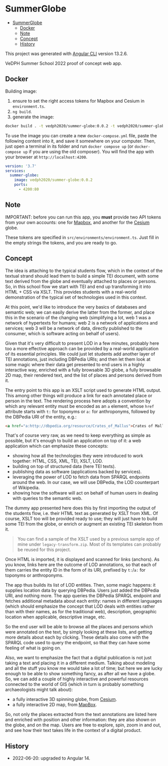 # SummerGlobe

- [SummerGlobe](#summerglobe)
  - [Docker](#docker)
  - [Note](#note)
  - [Concept](#concept)
  - [History](#history)

This project was generated with [Angular CLI](https://github.com/angular/angular-cli) version 13.2.6.

VeDPH Summer School 2022 proof of concept web app.

## Docker

Building image:

1. ensure to set the right access tokens for Mapbox and Cesium in `environment.ts`.
2. `ng build`.
3. generate the image:

```bash
docker build . -t vedph2020/summer-globe:0.0.2 -t vedph2020/summer-globe:latest
```

To use the image you can create a new `docker-compose.yml` file, paste the following content into it, and save it somewhere on your computer. Then, just open a terminal in its folder and run `docker compose up` (or `docker-compose up` if you are using the old composer). You will find the app with your browser at `http://localhost:4200`.

```yml
version: '3.7'
services:
  summer-globe:
    image: vedph2020/summer-globe:0.0.2
    ports:
      - 4200:80
```

## Note

IMPORTANT: before you can run this app, you **must** provide two API tokens from your own accounts: one for [Mapbox](https://docs.mapbox.com/help/getting-started/access-tokens/), and another for the [Cesium](https://cesium.com/learn/ion/cesium-ion-access-tokens/) globe.

These tokens are specified in `src/environments/environment.ts`. Just fill in the empty strings the tokens, and you are ready to go.

## Concept

The idea is attaching to the typical students flow, which in the context of the textual strand should lead them to build a simple TEI document, with some text derived from the globe and eventually attached to places or persons. So, in this school flow we start with TEI and end up transforming it into HTML + CSS via XSLT. This provides students with a real-world demonstration of the typical set of technologies used in this context.

At this point, we'd like to introduce the very basics of databases and semantic web; we can easily derive the latter from the former, and place this in the scenario of the changing web (simplifying a lot, web 1 was a network of hypertexts for humans; web 2 is a network of applications and services; web 3 will be a network of data, directly published to the consumer, which is software acting on behalf of users).

Given that it's very difficult to present LOD in a few minutes, probably here too a more effective approach can be provided by a real-world application of its essential principles. We could just let students add another layer of TEI annotations, just including DBPedia URIs; and then let them look at some magic where their data get presented to end users in a highly interactive way, enriched with a fully browsable 3D globe, a fully browsable 2D map, their rendered text, and the list of places and persons derived from it.

The entry point to this app is an XSLT script used to generate HTML output. This among other things will produce a link for each annotated place or person in the text. The rendering process here adopts a convention by which any relevant entity must be encoded as an `a` element, whose `href` attribute starts with `t:` for toponyms or `a:` for anthroponyms, followed by the DBPedia URI of the entity, e.g.:

```html
<a href="a:http://dbpedia.org/resource/Crates_of_Mallus">Crates of Mallus</a>
```

That's of course very raw, as we need to keep everything as simple as possible, but it's enough to build an application on top of it: a web application which can emphasize these concepts:

- showing how all the technologies they were introduced to work together: HTML, CSS, XML, TEI, XSLT, LOD.
- building on top of structured data (here TEI texts).
- publishing data as software (applications backed by services).
- leveraging the power of LOD to fetch data from SPARQL endpoints around the web. In our case, we will use DBPedia, the LOD counterpart of Wikipedia.
- showing how the software will act on behalf of human users in dealing with queries to the semantic web.

The dummy app presented here does this by first importing the output of the students flow, i.e. their HTML text as generated by XSLT from XML. Of course, XSLT too will be provided ready to use; they will just have to build some TEI from the globe, or enrich or augment an existing TEI skeleton from it.

>You can find a sample of the XSLT used by a previous sample app of mine under `legacy-transform.zip`. Most of its templates can probably be reused for this project.

Once HTML is imported, it is displayed and scanned for links (anchors). As you know, links here are the outcome of LOD annotations, so that each of them carries the entity ID in the form of its URI, prefixed by `t:`/`a:` for toponyms or anthroponyms.

The app thus builds its list of LOD entities. Then, some magic happens: it supplies location data by querying DBPedia. Users just added the DBPedia URI, and nothing more. The app queries the DBPedia SPARQL endpoint and fetches additional metadata about each entity: names in different languages (which should emphasize the concept that LOD deals with entities rather than with their names, as for the traditional web), description, geographic location when applicable, descriptive image, etc.

So the end user will be able to browse all the places and persons which were annotated on the text, by simply looking at these lists, and getting more details about each by clicking. These details also come with the SPARQL code used to query the endpoint, so that they can have some feeling of what is going on.

Also, we want to emphasize the fact that a digital publication is not just taking a text and placing it in a different medium. Talking about modeling and all the stuff you know me would take a lot of time; but here we are lucky enough to be able to show something fancy, as after all we have a globe. So, we can add a couple of highly interactive and powerful resources connected to the world of GIS (which in turn is probably something archaeologists might talk about):

- a fully interactive 3D spinning globe, from [Cesium](https://cesium.com/).
- a fully interactive 2D map, from [MapBox](https://www.mapbox.com/).

So, not only the places extracted from the text annotations are listed here and enriched with position and other information: they are also shown on the globe, and on the map. Users are free to explore, spin, zoom in and out, and see how their text takes life in the context of a digital product.

## History

- 2022-06-20: upgraded to Angular 14.
